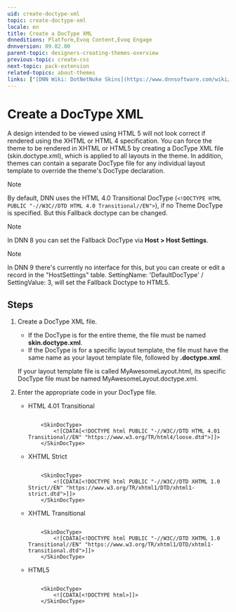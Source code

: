 ```yaml
---
uid: create-doctype-xml
topic: create-doctype-xml
locale: en
title: Create a DocType XML
dnneditions: Platform,Evoq Content,Evoq Engage
dnnversion: 09.02.00
parent-topic: designers-creating-themes-overview
previous-topic: create-css
next-topic: pack-extension
related-topics: about-themes
links: ["[DNN Wiki: DotNetNuke Skins](https://www.dnnsoftware.com/wiki/dotnetnuke-skins)","[DNN Community blog: DotNetNuke Skinning 101 (Part 2) by Joe Brinkman](https://www.dnnsoftware.com/community-blog/cid/131999/dotnetnuke-skinning-101-part-2)"]
---
```


# Create a DocType XML

A design intended to be viewed using HTML 5 will not look correct if rendered using the XHTML or HTML 4 specification. You can force the theme to be rendered in XHTML or HTML5 by creating a DocType XML file (skin.doctype.xml), which is applied to all layouts in the theme. In addition, themes can contain a separate DocType file for any individual layout template to override the theme's DocType declaration.

> [!NOTE]
> By default, DNN uses the HTML 4.0 Transitional DocType (`<!DOCTYPE HTML PUBLIC "-//W3C//DTD HTML 4.0 Transitional//EN">`), if no Theme DocType is specified. But this Fallback doctype can be changed.

> [!NOTE]
> In DNN 8 you can set the Fallback DocType via **Host \> Host Settings**.

> [!NOTE]
> In DNN 9 there's currently no interface for this, but you can create or edit a record in the "HostSettings" table. SettingName: 'DefaultDocType' / SettingValue: 3, will set the Fallback Doctype to HTML5.

## Steps

1.  Create a DocType XML file.

    *   If the DocType is for the entire theme, the file must be named **skin.doctype.xml**.
    *   If the DocType is for a specific layout template, the file must have the same name as your layout template file, followed by **.doctype.xml**.

    If your layout template file is called MyAwesomeLayout.html, its specific DocType file must be named MyAwesomeLayout.doctype.xml.

2.  Enter the appropriate code in your DocType file.
    *   HTML 4.01 Transitional

        ```

            <SkinDocType>
                <![CDATA[<!DOCTYPE html PUBLIC "-//W3C//DTD HTML 4.01 Transitional//EN" "https://www.w3.org/TR/html4/loose.dtd">]]>
            </SkinDocType>

        ```

    *   XHTML Strict

        ```

            <SkinDocType>
                <![CDATA[<!DOCTYPE html PUBLIC "-//W3C//DTD XHTML 1.0 Strict//EN" "https://www.w3.org/TR/xhtml1/DTD/xhtml1-strict.dtd">]]>
            </SkinDocType>

        ```

    *   XHTML Transitional

        ```

            <SkinDocType>
                <![CDATA[<!DOCTYPE html PUBLIC "-//W3C//DTD XHTML 1.0 Transitional//EN" "https://www.w3.org/TR/xhtml1/DTD/xhtml1-transitional.dtd">]]>
            </SkinDocType>

        ```

    *   HTML5

        ```

            <SkinDocType>
                <![CDATA[<!DOCTYPE html>]]>
            </SkinDocType>

        ```
